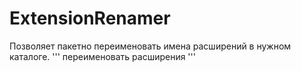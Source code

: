 # ExtensionRenamer
Позволяет пакетно переименовать имена расширений в нужном каталоге.
''' переименовать расширения '''
